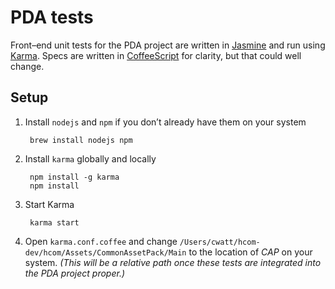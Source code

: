 PDA tests
=========

Front–end unit tests for the PDA project are written in [Jasmine](http://pivotal.github.io/jasmine/) and run using [Karma](http://karma-runner.github.io/). Specs are written in [CoffeeScript](http://coffeescript.org/) for clarity, but that could well change.


Setup
-----

1. Install `nodejs` and `npm` if you don’t already have them on your system

		brew install nodejs npm

2. Install `karma` globally and locally

		npm install -g karma
		npm install

3. Start Karma

		karma start

4. Open `karma.conf.coffee` and change `/Users/cwatt/hcom-dev/hcom/Assets/CommonAssetPack/Main` to the location of _CAP_ on your system. _(This will be a relative path once these tests are integrated into the PDA project proper.)_